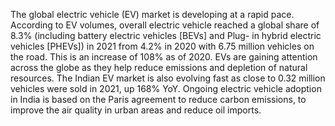The global electric vehicle (EV) market is developing at a rapid pace. According to EV volumes, overall electric vehicle reached a global share of 8.3% (including battery electric vehicles [BEVs] and Plug- in hybrid electric vehicles [PHEVs]) in 2021 from 4.2% in 2020 with 6.75 million vehicles on the road. This is an increase of 108% as of 2020. EVs are gaining attention across the globe as they help reduce emissions and depletion of natural resources. The Indian EV market is also evolving fast as close to 0.32 million vehicles were sold in 2021, up 168% YoY. Ongoing electric vehicle adoption in India is based on the Paris agreement to reduce carbon emissions, to improve the air quality in urban areas and reduce oil imports.
